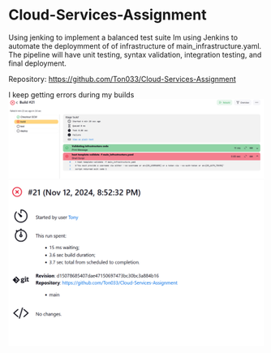 # Cloud-Services-Assignment

Using jenking to implement a balanced test suite
Im using Jenkins to automate the deploymment of of infrastructure of main_infrastructure.yaml. 
The pipeline will have unit testing, syntax validation, integration testing, and final deployment.

Repository:
https://github.com/Ton033/Cloud-Services-Assignment


I keep getting errors during my builds
![alt text](image.png)
![alt text](image-1.png)